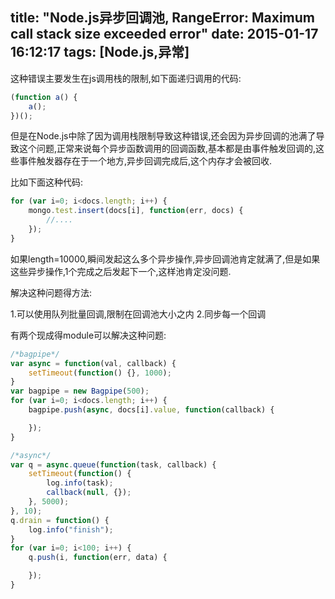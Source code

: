 title: "Node.js异步回调池, RangeError: Maximum call stack size exceeded error"
date: 2015-01-17 16:12:17
tags: [Node.js,异常]
---
这种错误主要发生在js调用栈的限制,如下面递归调用的代码:
```javascript
(function a() {
	a();
})();
```

但是在Node.js中除了因为调用栈限制导致这种错误,还会因为异步回调的池满了导致这个问题,正常来说每个异步函数调用的回调函数,基本都是由事件触发回调的,这些事件触发器存在于一个地方,异步回调完成后,这个内存才会被回收.

比如下面这种代码:
```javascript
for (var i=0; i<docs.length; i++) {
	mongo.test.insert(docs[i], function(err, docs) {
		//....
	});
}
```
如果length=10000,瞬间发起这么多个异步操作,异步回调池肯定就满了,但是如果这些异步操作,1个完成之后发起下一个,这样池肯定没问题.
<!--more-->

解决这种问题得方法:

1.可以使用队列批量回调,限制在回调池大小之内
2.同步每一个回调

有两个现成得module可以解决这种问题:

```javascript
/*bagpipe*/
var async = function(val, callback) {
	setTimeout(function() {}, 1000);
}
var bagpipe = new Bagpipe(500);
for (var i=0; i<docs.length; i++) {
	bagpipe.push(async, docs[i].value, function(callback) {

	});
}
```

```javascript
/*async*/
var q = async.queue(function(task, callback) {
	setTimeout(function() {
		log.info(task);
		callback(null, {});
	}, 5000);
}, 10);
q.drain = function() {
	log.info("finish");
}
for (var i=0; i<100; i++) {
	q.push(i, function(err, data) {

	});
}
```

